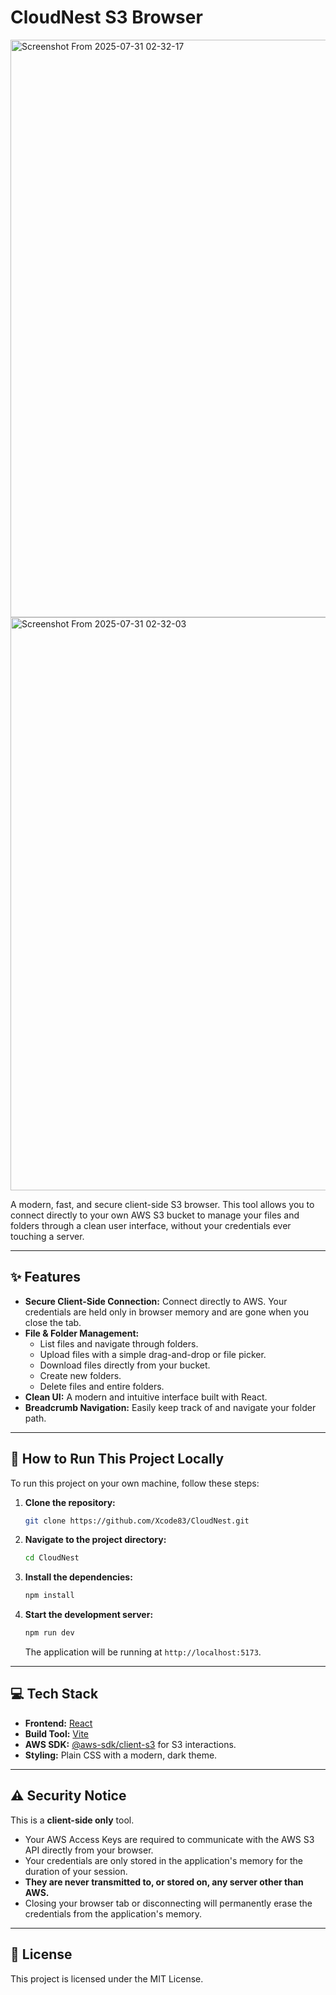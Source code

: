 # CloudNest S3 Browser
<img width="1920" height="924" alt="Screenshot From 2025-07-31 02-32-17" src="https://github.com/user-attachments/assets/fe1c4681-4c72-48de-a150-24547c6db9fc" />


<img width="1920" height="917" alt="Screenshot From 2025-07-31 02-32-03" src="https://github.com/user-attachments/assets/2271b66f-57fa-44e5-b878-ceedb51b3547" />

A modern, fast, and secure client-side S3 browser. This tool allows you to connect directly to your own AWS S3 bucket to manage your files and folders through a clean user interface, without your credentials ever touching a server.

---

## ✨ Features

*   **Secure Client-Side Connection:** Connect directly to AWS. Your credentials are held only in browser memory and are gone when you close the tab.
*   **File & Folder Management:**
    *   List files and navigate through folders.
    *   Upload files with a simple drag-and-drop or file picker.
    *   Download files directly from your bucket.
    *   Create new folders.
    *   Delete files and entire folders.
*   **Clean UI:** A modern and intuitive interface built with React.
*   **Breadcrumb Navigation:** Easily keep track of and navigate your folder path.

---

## 🚀 How to Run This Project Locally

To run this project on your own machine, follow these steps:

1.  **Clone the repository:**
    ```bash
    git clone https://github.com/Xcode83/CloudNest.git
    ```

2.  **Navigate to the project directory:**
    ```bash
    cd CloudNest
    ```

3.  **Install the dependencies:**
    ```bash
    npm install
    ```

4.  **Start the development server:**
    ```bash
    npm run dev
    ```
    The application will be running at `http://localhost:5173`.

---

## 💻 Tech Stack

*   **Frontend:** [React](https://reactjs.org/)
*   **Build Tool:** [Vite](https://vitejs.dev/)
*   **AWS SDK:** [@aws-sdk/client-s3](https://www.npmjs.com/package/@aws-sdk/client-s3) for S3 interactions.
*   **Styling:** Plain CSS with a modern, dark theme.

---

## ⚠️ Security Notice

This is a **client-side only** tool.
*   Your AWS Access Keys are required to communicate with the AWS S3 API directly from your browser.
*   Your credentials are only stored in the application's memory for the duration of your session.
*   **They are never transmitted to, or stored on, any server other than AWS.**
*   Closing your browser tab or disconnecting will permanently erase the credentials from the application's memory.

---

## 📄 License

This project is licensed under the MIT License.
